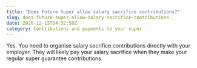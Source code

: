 ```yaml
---
title: "Does Future Super allow salary sacrifice contributions?"
slug: does-future-super-allow-salary-sacrifice-contributions
date: 2020-12-15T04:32:58Z
category: Contributions and payments to your super
---
```


Yes. You need to organise salary sacrifice contributions directly with your employer. They will likely pay your salary sacrifice when they make your regular super guarantee contributions.
